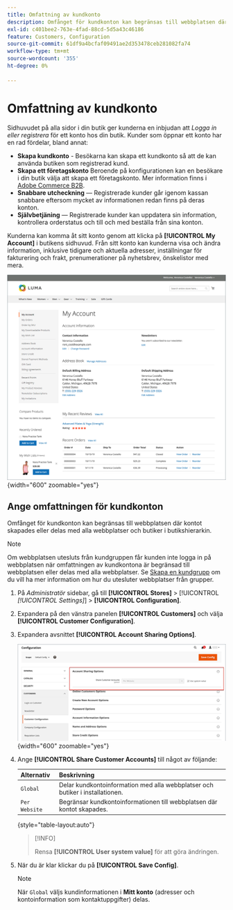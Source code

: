 ```yaml
---
title: Omfattning av kundkonto
description: Omfånget för kundkonton kan begränsas till webbplatsen där kontot skapades eller delas med alla webbplatser och butiker i butikshierarkin.
exl-id: c401bee2-763e-4fad-88cd-5d5a43c46186
feature: Customers, Configuration
source-git-commit: 61df9a4bcfaf09491ae2d353478ceb281082fa74
workflow-type: tm+mt
source-wordcount: '355'
ht-degree: 0%

---
```


# Omfattning av kundkonto

Sidhuvudet på alla sidor i din butik ger kunderna en inbjudan att _Logga in eller registrera_ för ett konto hos din butik. Kunder som öppnar ett konto har en rad fördelar, bland annat:

* **Skapa kundkonto** - Besökarna kan skapa ett kundkonto så att de kan använda butiken som registrerad kund.
* **Skapa ett företagskonto** Beroende på konfigurationen kan en besökare i din butik välja att skapa ett företagskonto. Mer information finns i [Adobe Commerce B2B](../b2b/introduction.md).
* **Snabbare utcheckning** — Registrerade kunder går igenom kassan snabbare eftersom mycket av informationen redan finns på deras konton.
* **Självbetjäning** — Registrerade kunder kan uppdatera sin information, kontrollera orderstatus och till och med beställa från sina konton.

Kunderna kan komma åt sitt konto genom att klicka på **[!UICONTROL My Account]** i butikens sidhuvud. Från sitt konto kan kunderna visa och ändra information, inklusive tidigare och aktuella adresser, inställningar för fakturering och frakt, prenumerationer på nyhetsbrev, önskelistor med mera.

![Mitt konto](assets/account-dashboard-my-account.png){width="600" zoomable="yes"}

## Ange omfattningen för kundkonton

Omfånget för kundkonton kan begränsas till webbplatsen där kontot skapades eller delas med alla webbplatser och butiker i butikshierarkin.

>[!NOTE]
>
>Om webbplatsen utesluts från kundgruppen får kunden inte logga in på webbplatsen när omfattningen av kundkontona är begränsad till webbplatsen eller delas med alla webbplatser. Se [Skapa en kundgrupp](customer-groups.md#create-a-customer-group) om du vill ha mer information om hur du utesluter webbplatser från grupper.

1. På _Administratör_ sidebar, gå till **[!UICONTROL Stores]** > [!UICONTROL _[!UICONTROL Settings]_] > **[!UICONTROL Configuration]**.

1. Expandera på den vänstra panelen **[!UICONTROL Customers]** och välja **[!UICONTROL Customer Configuration]**.

1. Expandera avsnittet **[!UICONTROL Account Sharing Options]**.

   ![Alternativ för kontodelning](assets/customer-configuration-account-sharing-options.png){width="600" zoomable="yes"}

1. Ange **[!UICONTROL Share Customer Accounts]** till något av följande:

   | Alternativ | Beskrivning |
   | --- | --- |
   | `Global` | Delar kundkontoinformation med alla webbplatser och butiker i installationen. |
   | `Per Website` | Begränsar kundkontoinformationen till webbplatsen där kontot skapades. |

   {style="table-layout:auto"}

   >[!INFO]
   >
   > Rensa **[!UICONTROL User system value]** för att göra ändringen.

1. När du är klar klickar du på **[!UICONTROL Save Config]**.

   >[!NOTE]
   >
   >När `Global` väljs kundinformationen i **Mitt konto** (adresser och kontoinformation som kontaktuppgifter) delas.
